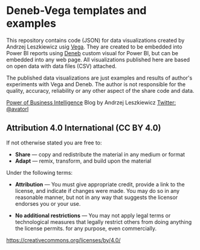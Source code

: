 # Deneb-Vega templates and examples

This repository contains code (JSON) for data visualizations created by Andrzej Leszkiewicz usig [Vega](https://vega.github.io/vega/). They are created to be embedded into Power BI reports using [Deneb](https://deneb-viz.github.io/) custom visual for Power BI, but can be embedded into any web page. All visualizations published here are based on open data with data files (CSV) attached.

The published data visualizations are just examples and results of author's experiments with Vega and Deneb. The author is not responsible for the quality, accuracy, reliability or any other aspect of the share code and data.

[Power of Business Intelligence](https://powerofbi.org/) Blog by Andrzej Leszkiewicz
[Twitter: @avatorl](https://twitter.com/avatorl)

## Attribution 4.0 International (CC BY 4.0)

If not otherwise stated you are free to:
- **Share** — copy and redistribute the material in any medium or format
- **Adapt** — remix, transform, and build upon the material

Under the following terms:
- **Attribution** — You must give appropriate credit, provide a link to the license, and indicate if changes were made. You may do so in any reasonable manner, but not in any way that suggests the licensor endorses you or your use.

- **No additional restrictions** — You may not apply legal terms or technological measures that legally restrict others from doing anything the license permits.
for any purpose, even commercially.

https://creativecommons.org/licenses/by/4.0/

